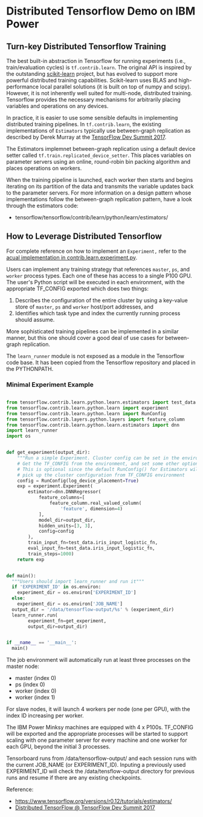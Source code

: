 # Distributed Tensorflow Demo on IBM Power

## Turn-key Distributed Tensorflow Training

The best built-in abstraction in Tensorflow for running experiments (i.e., train/evaluation cycles) is `tf.contrib.learn`. The original API is inspired by the outstanding [scikit-learn](http://scikit-learn.org/stable/) project, but has evolved to support more powerful distributed training capabilities. Scikit-learn uses BLAS and high-performance local parallel solutions (it is built on top of numpy and scipy). However, it is not inherently well suited for multi-node, distributed training. Tensorflow provides the necessary mechanisms for arbitrarily placing variables and operations on any devices.

In practice, it is easier to use some sensible defaults in implementing distributed training pipelines. In `tf.contrib.learn`, the existing implementations of `Estimators` typically use between-graph replication as described by Derek Murray at the [TensorFlow Dev Summit 2017](https://www.youtube.com/watch?v=la_M6bCV91M).

The Estimators implemnet between-graph replication using a default device setter called `tf.train.replicated_device_setter`. This places variables on parameter servers using an online, round-robin bin packing algorithm and places operations on workers.

When the training pipeline is launched, each worker then starts and begins iterating on its partition of the data and transmits the variable updates back to the parameter servers. For more information on a design pattern whose implementations follow the between-graph replication pattern, have a look through the estimators code:
 * tensorflow/tensorflow/contrib/learn/python/learn/estimators/

## How to Leverage Distributed Tensorflow

For complete reference on how to implement an `Experiment,` refer to the [acual implementation in contrib.learn.experiment.py](https://github.com/tensorflow/tensorflow/blob/master/tensorflow/contrib/learn/python/learn/experiment.py).

Users can implement any training strategy that references `master`, `ps`, and `worker` process types. Each one of these has access to a single P100 GPU. The user's Python script will be executed in each environment, with the appropriate TF_CONFIG exported which does two things:
 1. Describes the configuration of the entire cluster by using a key-value store of `master`, `ps` and `worker` host/port addresses, and
 1. Identifies which task type and index the currently running process should assume.

More sophisticated training pipelines can be implemented in a similar manner, but this one should cover a good deal of use cases for between-graph replication.

The `learn_runner` module is not exposed as a module in the Tensorflow code base. It has been copied from the Tensorflow repository and placed in the PYTHONPATH.

### Minimal Experiment Example

```python

from tensorflow.contrib.learn.python.learn.estimators import test_data
from tensorflow.contrib.learn.python.learn import experiment
from tensorflow.contrib.learn.python.learn import RunConfig
from tensorflow.contrib.layers.python.layers import feature_column
from tensorflow.contrib.learn.python.learn.estimators import dnn
import learn_runner
import os


def get_experiment(output_dir):
    """Run a simple Experiment. Cluster config can be set in the environment"""
    # Get the TF_CONFIG from the environment, and set some other options.
    # This is optional since the default RunConfig() for Estimators will
    # pick up the cluster configuration from TF_CONFIG environment
    config = RunConfig(log_device_placement=True)
    exp = experiment.Experiment(
        estimator=dnn.DNNRegressor(
            feature_columns=[
                feature_column.real_valued_column(
                    'feature', dimension=4)
            ],
            model_dir=output_dir,
            hidden_units=[3, 3],
            config=config
        ),
        train_input_fn=test_data.iris_input_logistic_fn,
        eval_input_fn=test_data.iris_input_logistic_fn,
        train_steps=1000)
    return exp


def main():
  """Users should import learn_runner and run it"""
  if 'EXPERIMENT_ID' in os.environ:
    experiment_dir = os.environ['EXPERIMENT_ID']
  else:
    experiment_dir = os.environ['JOB_NAME']
  output_dir = '/data/tensorflow-output/%s' % (experiment_dir)
  learn_runner.run(
        experiment_fn=get_experiment,
        output_dir=output_dir)


if __name__ == '__main__':
  main()
```

The job environment will automatically run at least three processes on the master node:
 * master (index 0)
 * ps (index 0)
 * worker (index 0)
 * worker (index 1)

For slave nodes, it will launch 4 workers per node (one per GPU), with the index ID increasing per worker.

The IBM Power Minksy machines are equipped with 4 x P100s. TF_CONFIG will be exported and the appropriate processes will be started to support scaling with one parameter server for every machine and one worker for each GPU, beyond the initial 3 processes.

Tensorboard runs from /data/tensorflow-output/ and each session runs with the current JOB_NAME (or EXPERIMENT_ID). Inputing a previously used EXPERIMENT_ID will check the /data/tensflow-output directory for previous runs and resume if there are any existing checkpoints.

Reference:
 * https://www.tensorflow.org/versions/r0.12/tutorials/estimators/
 * [Distributed TensorFlow @ TensorFlow Dev Summit 2017](https://www.youtube.com/watch?v=la_M6bCV91M)
